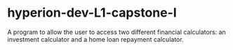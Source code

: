# hyperion-dev-L1-capstone-I
A program to allow the user to access two different financial calculators: an investment calculator and a home loan repayment calculator.
